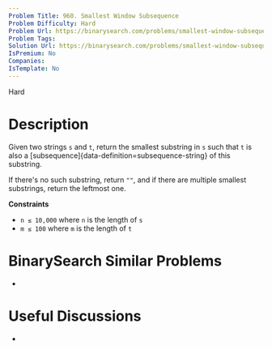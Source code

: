 ```yaml
---
Problem Title: 960. Smallest Window Subsequence
Problem Difficulty: Hard
Problem Url: https://binarysearch.com/problems/smallest-window-subsequence/
Problem Tags: 
Solution Url: https://binarysearch.com/problems/smallest-window-subsequence/solutions/
IsPremium: No
Companies: 
IsTemplate: No
---
```


<span style="color: ;">Hard</span>

# Description

Given two strings `s` and `t`, return the smallest substring in `s` such that `t` is also a [subsequence]{data-definition=subsequence-string} of this substring.

If there's no such substring, return `""`, and if there are multiple smallest substrings, return the leftmost one.

**Constraints**

- `n ≤ 10,000` where `n` is the length of `s`
- `m ≤ 100` where `m` is the length of `t`

# BinarySearch Similar Problems

- []()

# Useful Discussions

- []()
